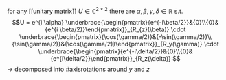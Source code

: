 for any [[unitary matrix]] $U \in \mathbb{C}^{2 \times 2}$ there are $\alpha, \beta, \gamma, \delta \in \mathbb{R}$ s.t.$$U = e^{i \alpha} \underbrace{\begin{pmatrix}{e^{-i\beta/2}}&{0}\\{0}&{e^{i \beta/2}}\end{pmatrix}}_{R_{z}(\beta)} \cdot
\underbrace{\begin{pmatrix}{\cos(\gamma/2)}&{-\sin(\gamma/2)}\\{\sin(\gamma/2)}&{\cos(\gamma/2)}\end{pmatrix}}_{R_y(\gamma)} \cdot 
\underbrace{\begin{pmatrix}{e^{-i\delta/2}}&{0}\\{0}&{e^{i\delta/2}}\end{pmatrix}}_{R_z(\delta)} $$
-> decomposed into #axisrotations around $y$ and $z$